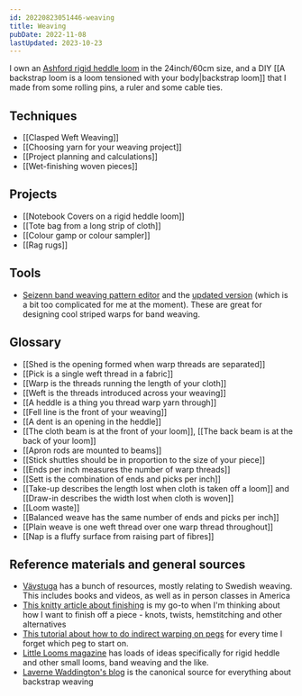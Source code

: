 ```yaml
---
id: 20220823051446-weaving
title: Weaving
pubDate: 2022-11-08
lastUpdated: 2023-10-23
---
```


I own an [Ashford rigid heddle loom](https://www.winghamwoolwork.co.uk/rigid-heddle-loom.html) in the 24inch/60cm size, and a DIY [[A backstrap loom is a loom tensioned with your body|backstrap loom]] that I made from some rolling pins, a ruler and some cable ties.

## Techniques

- [[Clasped Weft Weaving]]
- [[Choosing yarn for your weaving project]]
- [[Project planning and calculations]]
- [[Wet-finishing woven pieces]]

## Projects

- [[Notebook Covers on a rigid heddle loom]]
- [[Tote bag from a long strip of cloth]]
- [[Colour gamp or colour sampler]]
- [[Rag rugs]]

## Tools

- [Seizenn band weaving pattern editor](https://www.raktres.net/seizenn/editor.html) and the [updated version](https://www.raktres.net/seizenn/) (which is a bit too complicated for me at the moment). These are great for designing cool striped warps for band weaving.

## Glossary

- [[Shed is the opening formed when warp threads are separated]]
- [[Pick is a single weft thread in a fabric]]
- [[Warp is the threads running the length of your cloth]]
- [[Weft is the threads introduced across your weaving]]
- [[A heddle is a thing you thread warp yarn through]]
- [[Fell line is the front of your weaving]]
- [[A dent is an opening in the heddle]]
- [[The cloth beam is at the front of your loom]], [[The back beam is at the back of your loom]]
- [[Apron rods are mounted to beams]]
- [[Stick shuttles should be in proportion to the size of your piece]]
- [[Ends per inch measures the number of warp threads]]
- [[Sett is the combination of ends and picks per inch]]
- [[Take-up describes the length lost when cloth is taken off a loom]] and [[Draw-in describes the width lost when cloth is woven]]
- [[Loom waste]]
- [[Balanced weave has the same number of ends and picks per inch]]
- [[Plain weave is one weft thread over one warp thread throughout]]
- [[Nap is a fluffy surface from raising part of fibres]]

## Reference materials and general sources

- [Vävstuga](https://vavstuga.com) has a bunch of resources, mostly relating to Swedish weaving. This includes books and videos, as well as in person classes in America
- [This knitty article about finishing](https://knitty.com/ISSUEw15/FEATw15GW/FEATw15GW.php) is my go-to when I'm thinking about how I want to finish off a piece - knots, twists, hemstitching and other alternatives
- [This tutorial about how to do indirect warping on pegs](https://www.ashford.co.nz/indirect-warping-on-the-rigid-heddle-loom) for every time I forget which peg to start on.
- [Little Looms magazine](https://littlelooms.com/) has loads of ideas specifically for rigid heddle and other small looms, band weaving and the like.
- [Laverne Waddington's blog](https://backstrapweaving.wordpress.com/backstrap-basics-an-article-from-weavezine-by-laverne-waddington/) is the canonical source for everything about backstrap weaving
